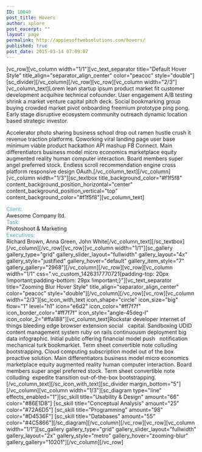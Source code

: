 ```yaml
---
ID: 10040
post_title: Hovers
author: xplore
post_excerpt: ""
layout: page
permalink: http://appiesoftwebsolutions.com/hovers/
published: true
post_date: 2015-03-14 07:09:07
---
```

[vc_row][vc_column width="1/1"][vc_text_separator title="Default Hover Style" title_align="separator_align_center" color="peacoc" style="double"][sc_divider][/vc_column][/vc_row][vc_row][vc_column width="2/3"][vc_column_text]Lorem lean startup ipsum product market fit customer development acquihire technical cofounder. User engagement A/B testing shrink a market venture capital pitch deck. Social bookmarking group buying crowded market pivot onboarding freemium prototype ping pong. Early stage disruptive ecosystem community outreach dynamic location based strategic investor.

Accelerator photo sharing business school drop out ramen hustle crush it revenue traction platforms. Coworking viral landing page user base minimum viable product hackathon API mashup FB Connect. Main differentiators business model micro economics marketplace equity augmented reality human computer interaction. Board members super angel preferred stock. Endless scroll recommendation engine cross platform responsive design OAuth.[/vc_column_text][/vc_column][vc_column width="1/3"][sc_textbox title_background_color="#f1f5f8" content_background_position_horizontal="center" content_background_position_vertical="top" content_background_color="#f1f5f8"][vc_column_text]
<div class="styled-subtitle"><span style="color: #58abb7;">Client:</span></div>
Awesome Company ltd.
<div class="styled-subtitle"><span style="color: #58abb7;">Task:</span></div>
Photoshoot & Marketing
<div class="styled-subtitle"><span style="color: #58abb7;">Executives:</span></div>
Richard Brown, Anna Green, John White[/vc_column_text][/sc_textbox][/vc_column][/vc_row][vc_row][vc_column width="1/1"][sc_gallery gallery_type="grid" gallery_slider_layout="fullwidth" gallery_layout="4x" gallery_style="justified" gallery_hover="default" gallery_item_style="7" gallery_gallery="2968"][/vc_column][/vc_row][vc_row][vc_column width="1/1" css=".vc_custom_1426317770721{padding-top: 20px !important;padding-bottom: 29px !important;}"][vc_text_separator title="Zooming Blur Hover Style" title_align="separator_align_center" color="peacoc" style="double"][/vc_column][/vc_row][vc_row][vc_column width="2/3"][sc_icon_with_text icon_shape="circle" icon_size="big" flow="1" level="h1" icon="e6d2" icon_color="#ff7f7f" icon_border_color="#ff7f7f" icon_style="angle-45deg-l" icon_color_2="#ffa188"][vc_column_text]Rockstar developer internet of things bleeding edge browser extension social   capital. Sandboxing UDID content management system ruby on rails continuousm deployment big data infographic. Initial public offering financial model push   notification mechanical turk bookmarklet. Term sheet convertible note colluding   bootstrapping. Cloud computing subscription model out of the box proactive solution. Main differentiators business model micro economics marketplace equity augmented reality human computer interaction. Board members super angel preferred stock. Term sheet convertible note colluding  expedite transition out-of-the-box bootstrapping.[/vc_column_text][/sc_icon_with_text][sc_divider margin_bottom="5"][/vc_column][vc_column width="1/3"][sc_diagram type="line" effects_enabled="1"][sc_skill title="Usability & Design" amount="66" color="#86E1D8"]
[sc_skill title="Conceptual Analysis" amount="25" color="#72A6D5"]
[sc_skill title="Programming" amount="98" color="#D4536F"]
[sc_skill title="Databases" amount="55" color="#4C5866"][/sc_diagram][/vc_column][/vc_row][vc_row][vc_column width="1/1"][sc_gallery gallery_type="grid" gallery_slider_layout="fullwidth" gallery_layout="2x" gallery_style="metro" gallery_hover="zooming-blur" gallery_gallery="10201"][/vc_column][/vc_row]